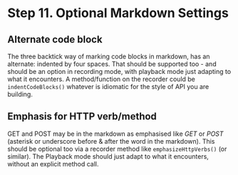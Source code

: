 # Step 11. Optional Markdown Settings

## Alternate code block

The three backtick way of marking code blocks in markdown, has an alternate: indented by four spaces. That should be supported too - and should be an option in recording mode, with playback mode just adapting to what it encounters. A method/function on the recorder could be `indentCodeBlocks()` whatever is idiomatic for the style of API you are building.

## Emphasis for HTTP verb/method

GET and POST may be in the markdown as emphasised like *GET* or *POST* (asterisk or underscore before & after the word in the markdown). This should be optional too via a recorder method like `emphasizeHttpVerbs()` (or similar). The Playback mode should just adapt to what it encounters, without an explicit method call. 